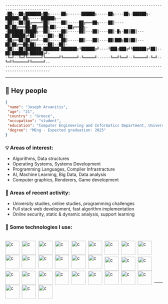 ```
------------------------------------------------------------------------------------------
-██╗--██╗███████╗██╗-----██╗------██████╗-----██╗----██╗-██████╗-██████╗-██╗-----██████╗--
-██║--██║██╔════╝██║-----██║-----██╔═══██╗----██║----██║██╔═══██╗██╔══██╗██║-----██╔══██╗-
-███████║█████╗--██║-----██║-----██║---██║----██║-█╗-██║██║---██║██████╔╝██║-----██║--██║-
-██╔══██║██╔══╝--██║-----██║-----██║---██║----██║███╗██║██║---██║██╔══██╗██║-----██║--██║-
-██║--██║███████╗███████╗███████╗╚██████╔╝----╚███╔███╔╝╚██████╔╝██║--██║███████╗██████╔╝-
-╚═╝--╚═╝╚══════╝╚══════╝╚══════╝-╚═════╝------╚══╝╚══╝--╚═════╝-╚═╝--╚═╝╚══════╝╚═════╝--
------------------------------------------------------------------------------------------
```

---

## :wave:  Hey people

```json
{
 "name": "Joseph Arvanitis",
 "age": "21",
 "country" : "Greece", 
 "occupation": "student",
 "education": "Computer Engineering and Informatics Department, University of Patras", 
 "degree": "MEng - Expected graduation: 2025"
}
```



### :bulb:  Areas of interest:

- Algorithms, Data structures
- Operating Systems, Systems Development
- Programming Languages, Compiler Infrastracture
- AI, Machine Learning, Big Data, Data analysis
- Computer graphics, Renderers, Game development

### :thinking:  Areas of recent activity:

- University studies, online studies, programming challenges
- Full stack web development, fast algorithm implementation
- Online security, static & dynamic analysis, support learning

### :robot:  Some technologies I use:

<!-- TODO: When I upload some form of CV make the icons match it -->
<br>
<img align="left" alt="c" width="45px" style="padding-right: 5px;" src="https://cdn.jsdelivr.net/gh/devicons/devicon/icons/c/c-original.svg" />
<img align="left" alt="c" width="45px" style="padding-right: 5px;" src="https://cdn.jsdelivr.net/gh/devicons/devicon/icons/cplusplus/cplusplus-original.svg" />
<img align="left" alt="c" width="45px" style="padding-right: 5px;" src="https://cdn.jsdelivr.net/gh/devicons/devicon/icons/python/python-original.svg" />
<img align="left" alt="c" width="45px" style="padding-right: 5px;" src="https://cdn.jsdelivr.net/gh/devicons/devicon/icons/julia/julia-original.svg" />
<img align="left" alt="c" width="45px" style="padding-right: 5px;" src="https://cdn.jsdelivr.net/gh/devicons/devicon/icons/mysql/mysql-original.svg" />
<img align="left" alt="c" width="45px" style="padding-right: 5px;" src="https://cdn.jsdelivr.net/gh/devicons/devicon/icons/latex/latex-original.svg" />
<img align="left" alt="c" width="45px" style="padding-right: 5px;" src="https://cdn.jsdelivr.net/gh/devicons/devicon/icons/markdown/markdown-original.svg" />
<img align="left" alt="c" width="45px" style="padding-right: 5px;" src="https://cdn.jsdelivr.net/gh/devicons/devicon/icons/html5/html5-original.svg" />
<img align="left" alt="c" width="45px" style="padding-right: 5px;" src="https://cdn.jsdelivr.net/gh/devicons/devicon/icons/css3/css3-original.svg" />
<img align="left" alt="c" width="45px" style="padding-right: 5px;" src="https://cdn.jsdelivr.net/gh/devicons/devicon/icons/javascript/javascript-original.svg" />
<img align="left" alt="c" width="45px" style="padding-right: 5px;" src="https://cdn.jsdelivr.net/gh/devicons/devicon/icons/unity/unity-original.svg" />
<img align="left" alt="c" width="45px" style="padding-right: 5px;" src="https://cdn.jsdelivr.net/gh/devicons/devicon/icons/unrealengine/unrealengine-original.svg" />
<img align="left" alt="c" width="45px" style="padding-right: 5px;" src="https://cdn.jsdelivr.net/gh/devicons/devicon/icons/pandas/pandas-original.svg" />
<img align="left" alt="c" width="45px" style="padding-right: 5px;" src="https://cdn.jsdelivr.net/gh/devicons/devicon/icons/numpy/numpy-original.svg" />
<img align="left" alt="c" width="45px" style="padding-right: 5px;" src="https://cdn.jsdelivr.net/gh/devicons/devicon/icons/pytorch/pytorch-original.svg" />
<br><br><br>
<img align="left" alt="c" width="45px" style="padding-right: 5px;" src="https://cdn.jsdelivr.net/gh/devicons/devicon/icons/pytest/pytest-original.svg" />
<img align="left" alt="c" width="45px" style="padding-right: 5px;" src="https://cdn.jsdelivr.net/gh/devicons/devicon/icons/tensorflow/tensorflow-original.svg" />
<img align="left" alt="c" width="45px" style="padding-right: 5px;" src="https://cdn.jsdelivr.net/gh/devicons/devicon/icons/flask/flask-original.svg" />
<img align="left" alt="c" width="45px" style="padding-right: 5px;" src="https://cdn.jsdelivr.net/gh/devicons/devicon/icons/fastapi/fastapi-original.svg" />
<img align="left" alt="c" width="45px" style="padding-right: 5px;" src="https://cdn.jsdelivr.net/gh/devicons/devicon/icons/sqlalchemy/sqlalchemy-original.svg" />
<img align="left" alt="c" width="45px" style="padding-right: 5px;" src="https://cdn.jsdelivr.net/gh/devicons/devicon/icons/bash/bash-original.svg" />
<img align="left" alt="c" width="45px" style="padding-right: 5px;" src="https://cdn.jsdelivr.net/gh/devicons/devicon/icons/git/git-original.svg" />
<img align="left" alt="c" width="45px" style="padding-right: 5px;" src="https://cdn.jsdelivr.net/gh/devicons/devicon/icons/github/github-original.svg" />
<img align="left" alt="c" width="45px" style="padding-right: 5px;" src="https://cdn.jsdelivr.net/gh/devicons/devicon/icons/cmake/cmake-original.svg" />
<img align="left" alt="c" width="45px" style="padding-right: 5px;" src="https://cdn.jsdelivr.net/gh/devicons/devicon/icons/linux/linux-original.svg" />
<img align="left" alt="c" width="45px" style="padding-right: 5px;" src="https://cdn.jsdelivr.net/gh/devicons/devicon/icons/docker/docker-original.svg" />
<img align="left" alt="c" width="45px" style="padding-right: 5px;" src="https://cdn.jsdelivr.net/gh/devicons/devicon/icons/nginx/nginx-original.svg" />
<img align="left" alt="c" width="45px" style="padding-right: 5px;" src="https://cdn.jsdelivr.net/gh/devicons/devicon/icons/nodejs/nodejs-original.svg" />
<img align="left" alt="c" width="45px" style="padding-right: 5px;" src="https://cdn.jsdelivr.net/gh/devicons/devicon/icons/vscode/vscode-original.svg" />
<img align="left" alt="c" width="45px" style="padding-right: 5px;" src="https://cdn.jsdelivr.net/gh/devicons/devicon/icons/vim/vim-original.svg" />
<br><br><br><br>

---
